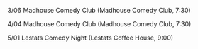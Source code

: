 3/06 Madhouse Comedy Club (Madhouse Comedy Club, 7:30)

4/04 Madhouse Comedy Club (Madhouse Comedy Club, 7:30)

5/01 Lestats Comedy Night (Lestats Coffee House, 9:00)
